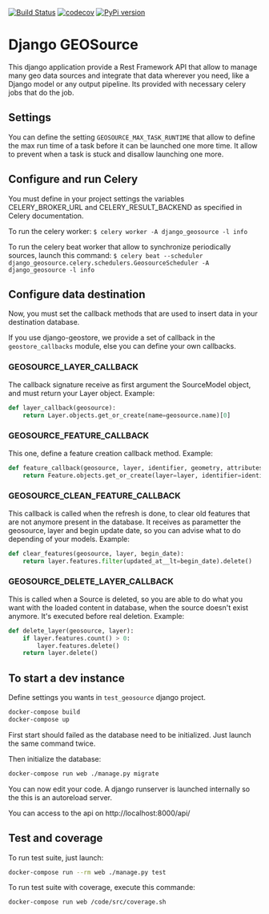 [![Build Status](https://travis-ci.org/Terralego/django-geosource.svg?branch=master)](https://travis-ci.org/Terralego/django-geosource)
[![codecov](https://codecov.io/gh/Terralego/django-geosource/branch/master/graph/badge.svg)](https://codecov.io/gh/Terralego/django-geosource)
[![PyPi version](https://pypip.in/v/django-geosource/badge.png)](https://pypi.org/project/django-geosource/)

# Django GEOSource

This django application provide a Rest Framework API that allow to manage many geo data
sources and integrate that data wherever you need, like a Django model or any output
pipeline. Its provided with necessary celery jobs that do the job.

## Settings

You can define the setting `GEOSOURCE_MAX_TASK_RUNTIME` that allow to define the max run time of a task before it can be launched one more
time. It allow to prevent when a task is stuck and disallow launching one more.

## Configure and run Celery

You must define in your project settings the variables CELERY_BROKER_URL and CELERY_RESULT_BACKEND as specified in Celery documentation.

To run the celery worker:
`$ celery worker -A django_geosource -l info`

To run the celery beat worker that allow to synchronize periodically sources, launch this command:
`$ celery beat --scheduler django_geosource.celery.schedulers.GeosourceScheduler -A django_geosource -l info`

## Configure data destination
Now, you must set the callback methods that are used to insert data in your destination database.

If you use django-geostore, we provide a set of callback in the `geostore_callbacks` module, else you can define your
own callbacks.

### GEOSOURCE_LAYER_CALLBACK
The callback signature receive as first argument the SourceModel object, and must return your Layer object.
Example:
```python
def layer_callback(geosource):
    return Layer.objects.get_or_create(name=geosource.name)[0]
```

### GEOSOURCE_FEATURE_CALLBACK
This one, define a feature creation callback method.
Example:
```python
def feature_callback(geosource, layer, identifier, geometry, attributes):
    return Feature.objects.get_or_create(layer=layer, identifier=identifier, geom=geometry, properties=attributes)[0]
```

### GEOSOURCE_CLEAN_FEATURE_CALLBACK
This callback is called when the refresh is done, to clear old features that are not anymore present in the database.
It receives as parametter the geosource, layer and begin update date, so you can advise what to do depending of your
models.
Example:
```python
def clear_features(geosource, layer, begin_date):
    return layer.features.filter(updated_at__lt=begin_date).delete()
```

### GEOSOURCE_DELETE_LAYER_CALLBACK
This is called when a Source is deleted, so you are able to do what you want with the loaded content in database, when
the source doesn't exist anymore. It's executed before real deletion.
Example:
```python
def delete_layer(geosource, layer):
    if layer.features.count() > 0:
        layer.features.delete()
    return layer.delete()
```


## To start a dev instance

Define settings you wants in `test_geosource` django project.

```sh
docker-compose build
docker-compose up
```

First start should failed as the database need to be initialized. Just launch
the same command twice.

Then initialize the database:

```sh
docker-compose run web ./manage.py migrate
```

You can now edit your code. A django runserver is launched internally so the
this is an autoreload server.

You can access to the api on http://localhost:8000/api/


## Test and coverage

To run test suite, just launch:

```sh
docker-compose run --rm web ./manage.py test
```

To run test suite with coverage, execute this commande:

```sh
docker-compose run web /code/src/coverage.sh
```
